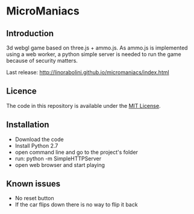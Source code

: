 MicroManiacs
============

Introduction
------------
3d webgl game based on three.js + ammo.js.
As ammo.js is implemented using a web worker, a python simple server is needed
to run the game because of security matters.

Last release: http://linorabolini.github.io/micromaniacs/index.html

Licence
-------
The code in this repository is available under the [MIT License](https://secure.wikimedia.org/wikipedia/en/wiki/Mit_license).  

Installation
------------
- Download the code
- Install Python 2.7
- open command line and go to the project's folder
- run: python -m SimpleHTTPServer
- open web browser and start playing


Known issues
------------
- No reset button
- If the car flips down there is no way to flip it back



